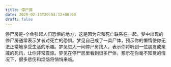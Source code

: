 ```yaml
---
title: 停尸房
date: 2020-02-15T20:54:12+08:00
draft: false
---
```


停尸房是-个会引起人们恐惧的地方，这是因为它和死亡联系在一起。梦中出现的停尸房通常表示梦者对死亡的恐惧。梦见自己成了一具尸体，预示你的懒惰使你无法正常地享受生活的乐趣。梦见进入一间停尸房找人，表示你将听到一位朋友或亲戚的死讯，让你非常震惊。梦见在停尸房里看到很多尸体，预示在你毫不知觉的情况下，很多悲伤和烦恼将悄悄来临。